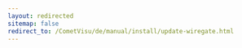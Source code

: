 ```yaml
---
layout: redirected
sitemap: false
redirect_to: /CometVisu/de/manual/install/update-wiregate.html
---
```


